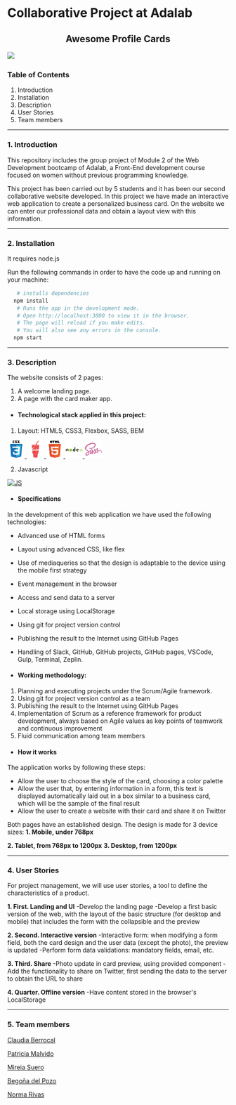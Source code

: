 
# Collaborative Project at Adalab

<h2 align="center">Awesome Profile Cards</h2>

![](https://i.imgur.com/Jwwpqsa.png)

<h3 align="left">Table of Contents</h3>

1. Introduction
2. Installation
3. Description
4. User Stories
5. Team members

---

<h3 align="left">1. Introduction</h3>
<p align="left">
    


This repository includes the group project of Module 2 of the Web Development bootcamp of Adalab, a Front-End development course focused on women without previous programming knowledge.

This project has been carried out by 5 students and it has been our second collaborative website developed. In this project we have made an interactive web application to create a personalized business card. On the website we can enter our professional data and obtain a layout view with this information.

---

   <h3 align="left">2. Installation</h3>
   
It requires node.js
   
Run the following commands in order to have the code up and running on your machine:
   
  
```bash
   # installs dependencies 
  npm install
   # Runs the app in the development mode.
   # Open http://localhost:3000 to view it in the browser.
   # The page will reload if you make edits.
   # You will also see any errors in the console.
  npm start
```

---

<h3 align="left">3. Description</h3>

The website consists of 2 pages:

1. A welcome landing page.
2. A page with the card maker app.

- <h4 align="left">Technological stack applied in this project:</h4>

1. Layout: HTML5, CSS3, Flexbox, SASS, BEM

<p align="left"> <a href="https://www.w3schools.com/css/" target="_blank" rel="noreferrer"> <img src="https://raw.githubusercontent.com/devicons/devicon/master/icons/css3/css3-original-wordmark.svg" alt="css3" width="40" height="40"/> </a> <a href="https://gulpjs.com" target="_blank" rel="noreferrer"> <img src="https://raw.githubusercontent.com/devicons/devicon/master/icons/gulp/gulp-plain.svg" alt="gulp" width="40" height="40"/> </a> <a href="https://www.w3.org/html/" target="_blank" rel="noreferrer"> <img src="https://raw.githubusercontent.com/devicons/devicon/master/icons/html5/html5-original-wordmark.svg" alt="html5" width="40" height="40"/> </a> <a href="https://nodejs.org" target="_blank" rel="noreferrer"> <img src="https://raw.githubusercontent.com/devicons/devicon/master/icons/nodejs/nodejs-original-wordmark.svg" alt="nodejs" width="40" height="40"/> </a> <a href="https://sass-lang.com" target="_blank" rel="noreferrer"> <img src="https://raw.githubusercontent.com/devicons/devicon/master/icons/sass/sass-original.svg" alt="sass" width="40" height="40"/> </a> </p>

2. Javascript
 <p align="left">
<a href="https://www.javascript.com/" target="_blank" rel="noreferrer"> <img src="https://i.imgur.com/84IfG7c.png" alt="JS" width="40" height="40"/> </a></p>

- <h4 align="left">Specifications</h4>

In the development of this web application we have used the following technologies:

- Advanced use of HTML forms
- Layout using advanced CSS, like flex
- Use of mediaqueries so that the design is adaptable to the device using the mobile first strategy
- Event management in the browser
- Access and send data to a server
- Local storage using LocalStorage
- Using git for project version control
- Publishing the result to the Internet using GitHub Pages
- Handling of Slack, GitHub, GitHub projects, GitHub pages, VSCode, Gulp, Terminal, Zeplin.

- <h4 align="left">Working methodology:</h4>

1. Planning and executing projects under the Scrum/Agile framework.
2. Using git for project version control as a team
3. Publishing the result to the Internet using GitHub Pages
4. Implementation of Scrum as a reference framework for product development, always based on Agile values as key points of teamwork and continuous improvement
5. Fluid communication among team members

- <h4 align="left">How it works</h4>


The application works by following these steps:

- Allow the user to choose the style of the card, choosing a color palette
- Allow the user that, by entering information in a form, this text is displayed automatically laid out in a box similar to a business card, which will be the sample of the final result
- Allow the user to create a website with their card and share it on Twitter

Both pages have an established design. The design is made for 3 device sizes:
**1. Mobile, under 768px**

**2. Tablet, from 768px to 1200px**
**3. Desktop, from 1200px**

---

<h3 align="left">4. User Stories</h3>
<p align="left">
    
    


For project management, we will use user stories, a tool to define the characteristics of a product.

**1. First. Landing and UI**
-Develop the landing page
-Develop a first basic version of the web, with the layout of the basic structure (for desktop and mobile) that includes the form with the collapsible and the preview

**2. Second. Interactive version**
-Interactive form: when modifying a form field, both the card design and the user data (except the photo), the preview is updated
-Perform form data validations: mandatory fields, email, etc.

**3. Third. Share**
-Photo update in card preview, using provided component
-Add the functionality to share on Twitter, first sending the data to the server to obtain the URL to share

**4. Quarter. Offline version**
-Have content stored in the browser's LocalStorage

</p>

---

 <h3 align="left">5. Team members</h3>
<p align="left">

[Claudia Berrocal](https://github.com/claudiabg-c)

[Patricia Malvido](https://github.com/PatriMalvido)

[Mireia Suero](https://github.com/mireiasuefra)

[Begoña del Pozo](https://github.com/Begodpo)

[Norma Rivas](https://github.com/NormaDeveloper)
